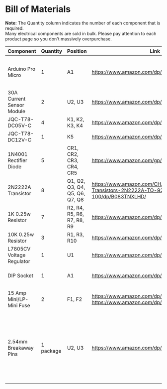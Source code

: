 # Bill of Materials

**Note:** The Quantity column indicates the number of each component that is required.\
Many electrical components are sold in bulk. Please pay attention to each product page so you don't massively overpurchase.

| Component                 | Quantity               | Position                       | Link                                                                                 | Notes                                     |
| --------                  | -------                | -------                        | -------                                                                              | -------                                   |
| Arduino Pro Micro         | 1                      | A1                             | https://www.amazon.com/dp/B01MTU9GOB/                                                | Program the board as "Arduino Leonardo"   |
| 30A Current Sensor Module | 2                      | U2, U3                         | https://www.amazon.com/dp/B07SPRL8DL/                                                | Terminals and pins must be desoldered     |
| JQC-T78-DC05V-C           | 4                      | K1, K2, K3, K4                 | https://www.amazon.com/dp/B07JHC6LYR/                                                |                                           |
| JQC-T78-DC12V-C           | 1                      | K5                             | https://www.amazon.com/dp/B07JGSJXF1/                                                |                                           |
| 1N4001 Rectifier Diode    | 5                      | CR1, CR2, CR3, CR4, CR5        | https://www.amazon.com/gp/product/B07Q3HBM63/                                        |                                           |
| 2N2222A Transistor        | 8                      | Q1, Q2, Q3, Q4, Q5, Q6, Q7, Q8 | https://www.amazon.com/CHANZON-BJT-Transistors-2N2222A-TO-92-100/dp/B083TNXLHD/      |                                           |
| 1K 0.25w Resistor         | 7                      | R2, R4, R5, R6, R7, R8, R9     | https://www.amazon.com/dp/B07HDDWFDD/                                                |                                           |
| 10K 0.25w Resistor        | 3                      | R1, R3, R10                    | https://www.amazon.com/dp/B0B4JFPHTW/                                                |                                           |
| L7805CV Voltage Regulator | 1                      | U1                             | https://www.amazon.com/dp/B083TBMJJS                                                 |                                           |
| DIP Socket                | 1                      | A1                             | https://www.amazon.com/dp/B07H3ST9SL                                                 | Used to socket the Pro Micro              |
| 15 Amp Mini/LP-Mini Fuse  | 2                      | F1, F2                         | https://www.amazon.com/dp/B0CHZ7NQ3Y or https://www.amazon.com/dp/B0CHZ8QFMV/        | Pick whichever type you prefer            |
| 2.54mm Breakaway Pins     | 1 package              | U2, U3                         | https://www.amazon.com/dp/B07PKKY8BX/                                               | Use to mount the current sensors. Cut to 3-pin lengths and remove the middle pin for the 2-pin side |
